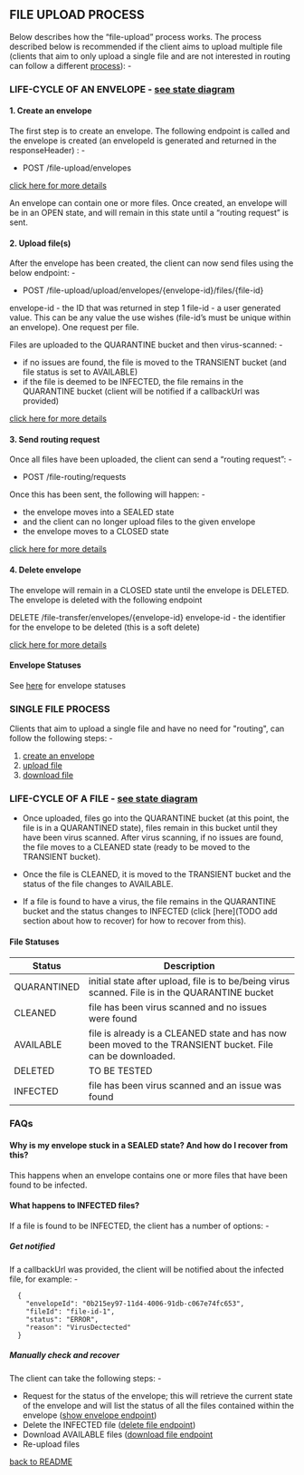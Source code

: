 ## FILE UPLOAD PROCESS
Below describes how the “file-upload” process works. The process described below is recommended if the client aims to upload multiple file (clients that aim to only upload a single file and are not interested in routing can follow a different [process](#single-file-process)): -

### LIFE-CYCLE OF AN ENVELOPE - [see state diagram](../resources/images/envelope-life-cycle.png)

#### 1. Create an envelope
The first step is to create an envelope. The following endpoint is called and the envelope is created (an envelopeId is generated and returned in the responseHeader) : -

- POST       /file-upload/envelopes

[click here for more details](https://github.com/hmrc/file-upload#create-an-envelope)


An envelope can contain one or more files. Once created, an envelope will be in an OPEN state, and will remain in this state until a “routing request” is sent.

#### 2. Upload file(s)
After the envelope has been created, the client can now send files using the below endpoint: -

- POST        /file-upload/upload/envelopes/{envelope-id}/files/{file-id}

envelope-id - the ID that was returned in step 1
file-id - a user generated value. This can be any value the use wishes (file-id’s must be unique within an envelope). One request per file.

Files are uploaded to the QUARANTINE bucket and then virus-scanned: -
- if no issues are found, the file is moved to the TRANSIENT bucket (and file status is set to AVAILABLE)
- if the file is deemed to be INFECTED, the file remains in the QUARANTINE bucket (client will be notified if a callbackUrl was provided)

[click here for more details](https://github.com/hmrc/file-upload-frontend#upload-file)


#### 3. Send routing request
 Once all files have been uploaded, the client can send a “routing request”: - 

- POST       /file-routing/requests

Once this has been sent, the following will happen: -
 - the envelope moves into a SEALED state 
 - and the client can no longer upload files to the given envelope
 - the envelope moves to a CLOSED state

[click here for more details](https://github.com/hmrc/file-upload#create-file-routing-request)


#### 4. Delete envelope
The envelope will remain in a CLOSED state until the envelope is DELETED. The envelope is deleted with the following endpoint

DELETE     /file-transfer/envelopes/{envelope-id}
envelope-id - the identifier for the envelope to be deleted (this is a soft delete)

[click here for more details](https://github.com/hmrc/file-upload#soft-delete-an-envelope)


#### Envelope Statuses
See [here](https://github.com/hmrc/file-upload#envelope-statuses) for envelope statuses

### SINGLE FILE PROCESS
Clients that aim to upload a single file and have no need for "routing", can follow the following steps: -
1. [create an envelope](https://github.com/hmrc/file-upload#create-an-envelope)
2. [upload file](https://github.com/hmrc/file-upload-frontend#upload-file)
3. [download file](https://github.com/hmrc/file-upload#download-file)


### LIFE-CYCLE OF A FILE - [see state diagram](../resources/images/file-life-cycle.png)
- Once uploaded, files go into the QUARANTINE bucket (at this point, the file is in a QUARANTINED state), files remain in this bucket until they have been virus scanned. After virus scanning, if no issues are found, the file moves to a CLEANED state (ready to be moved to the TRANSIENT bucket).

- Once the file is CLEANED, it is moved to the TRANSIENT bucket and the status of the file changes to AVAILABLE.

- If a file is found to have a virus, the file remains in the QUARANTINE bucket and the status changes to INFECTED (click [here](TODO add section about how to recover) for how to recover from this).

#### File Statuses

| Status  | Description  | 
| --------|---------|
| QUARANTINED  |  initial state after upload, file is to be/being virus scanned. File is in the QUARANTINE bucket |
| CLEANED | file has been virus scanned and no issues were found |
| AVAILABLE | file is already is a CLEANED state and has now been moved to the TRANSIENT bucket. File can be downloaded. |
| DELETED | TO BE TESTED |
| INFECTED | file has been virus scanned and an issue was found |

### FAQs
#### Why is my envelope stuck in a SEALED state? And how do I recover from this?
This happens when an envelope contains one or more files that have been found to be infected.

#### What happens to INFECTED files?
If a file is found to be INFECTED, the client has a number of options: - 

##### Get notified
If a callbackUrl was provided, the client will be notified about the infected file, for example: - 
```
  {
    "envelopeId": "0b215ey97-11d4-4006-91db-c067e74fc653",
    "fileId": "file-id-1",
    "status": "ERROR",
    "reason": "VirusDectected"
  }
```
##### Manually check and recover
The client can take the following steps: - 
- Request for the status of the envelope; this will retrieve the current state of the envelope and will list the status of all the files contained within the envelope ([show envelope endpoint](https://github.com/hmrc/file-upload#show-envelope))
- Delete the INFECTED file ([delete file endpoint](https://github.com/hmrc/file-upload#hard-delete-a-file))
- Download AVAILABLE files ([download file endpoint](https://github.com/hmrc/file-upload#download-file)
- Re-upload files




[back to README](../README.md)
